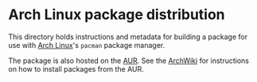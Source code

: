 Arch Linux package distribution
===============================

This directory holds instructions and metadata for building a package for use
with [Arch Linux][arch]'s `pacman` package manager.

The package is also hosted on the [AUR][aur]. See the [ArchWiki][wiki-aur] for
instructions on how to install packages from the AUR.

[arch]: https://www.archlinux.org
[aur]: https://aur.archlinux.org/packages/passqr
[wiki-aur]: https://wiki.archlinux.org/index.php/Arch_User_Repository
